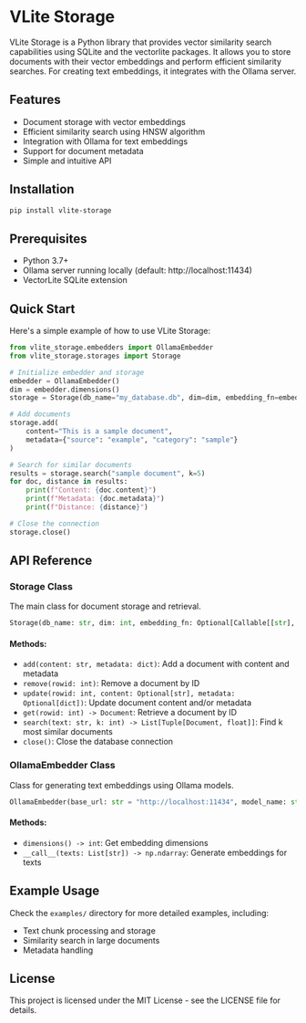 # VLite Storage

VLite Storage is a Python library that provides vector similarity search capabilities using SQLite and the vectorlite packages. It allows you to store documents with their vector embeddings and perform efficient similarity searches. For creating text embeddings, it integrates with the Ollama server.

## Features

- Document storage with vector embeddings
- Efficient similarity search using HNSW algorithm
- Integration with Ollama for text embeddings
- Support for document metadata
- Simple and intuitive API

## Installation

```bash
pip install vlite-storage
```

## Prerequisites

- Python 3.7+
- Ollama server running locally (default: http://localhost:11434)
- VectorLite SQLite extension

## Quick Start

Here's a simple example of how to use VLite Storage:

```python
from vlite_storage.embedders import OllamaEmbedder
from vlite_storage.storages import Storage

# Initialize embedder and storage
embedder = OllamaEmbedder()
dim = embedder.dimensions()
storage = Storage(db_name="my_database.db", dim=dim, embedding_fn=embedder)

# Add documents
storage.add(
    content="This is a sample document",
    metadata={"source": "example", "category": "sample"}
)

# Search for similar documents
results = storage.search("sample document", k=5)
for doc, distance in results:
    print(f"Content: {doc.content}")
    print(f"Metadata: {doc.metadata}")
    print(f"Distance: {distance}")

# Close the connection
storage.close()
```

## API Reference

### Storage Class

The main class for document storage and retrieval.

```python
Storage(db_name: str, dim: int, embedding_fn: Optional[Callable[[str], np.ndarray]] = None)
```

#### Methods:

- `add(content: str, metadata: dict)`: Add a document with content and metadata
- `remove(rowid: int)`: Remove a document by ID
- `update(rowid: int, content: Optional[str], metadata: Optional[dict])`: Update document content and/or metadata
- `get(rowid: int) -> Document`: Retrieve a document by ID
- `search(text: str, k: int) -> List[Tuple[Document, float]]`: Find k most similar documents
- `close()`: Close the database connection

### OllamaEmbedder Class

Class for generating text embeddings using Ollama models.

```python
OllamaEmbedder(base_url: str = "http://localhost:11434", model_name: str = "bge-m3:latest")
```

#### Methods:

- `dimensions() -> int`: Get embedding dimensions
- `__call__(texts: List[str]) -> np.ndarray`: Generate embeddings for texts

## Example Usage

Check the `examples/` directory for more detailed examples, including:
- Text chunk processing and storage
- Similarity search in large documents
- Metadata handling

## License

This project is licensed under the MIT License - see the LICENSE file for details.
